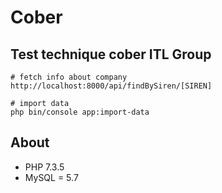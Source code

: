 # Cober

## Test technique cober ITL Group
```
# fetch info about company
http://localhost:8000/api/findBySiren/[SIREN]

# import data
php bin/console app:import-data
```

## About

- PHP 7.3.5
- MySQL = 5.7